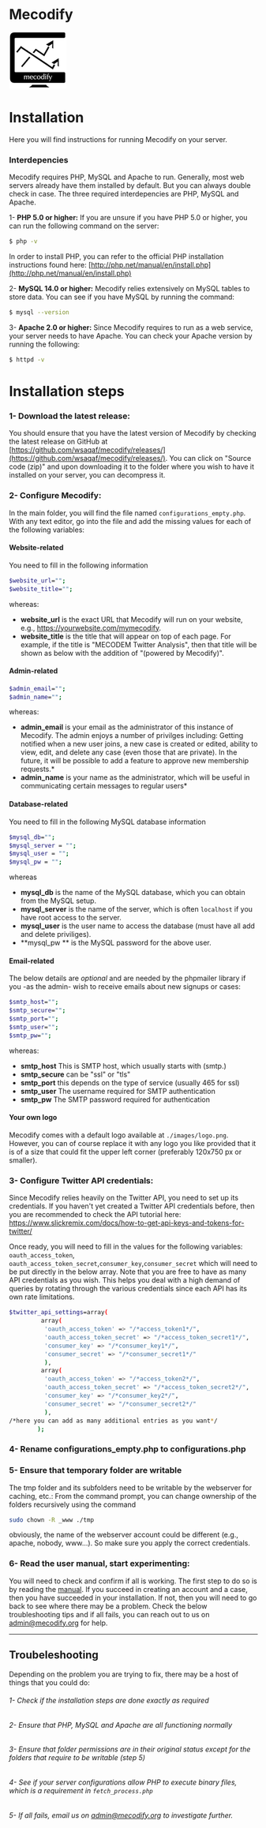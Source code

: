 # Mecodify 
![N|Solid](images/logo3.png)

# Installation

Here you will find instructions for running Mecodify on your server.

### Interdepencies
Mecodify requires PHP, MySQL and Apache to run. Generally, most web servers already have them installed by default. But you can always double check in case. The three required interdepencies are PHP, MySQL and Apache.

1- **PHP 5.0 or higher:** If you are unsure if you have PHP 5.0 or higher, you can run the following command on the server:
```sh
$ php -v
```
In order to install PHP, you can refer to the official PHP installation instructions found here: [http://php.net/manual/en/install.php](http://php.net/manual/en/install.php)

2- **MySQL 14.0 or higher:** Mecodify relies extensively on MySQL tables to store data. You can see if you have MySQL by running the command:
```sh
$ mysql --version
```

3- **Apache 2.0 or higher:** Since Mecodify requires to run as a web service, your server needs to have Apache. You can check your Apache version by running the following:
```sh
$ httpd -v
```

# Installation steps

### 1- Download the latest release: 
You should ensure that you have the latest version of Mecodify by checking the latest release on GitHub at [https://github.com/wsaqaf/mecodify/releases/](https://github.com/wsaqaf/mecodify/releases/). You can click on "Source code (zip)" and upon downloading it to the folder where you wish to have it installed on your server, you can decompress it.

### 2- Configure Mecodify:
In the main folder, you will find the file named `configurations_empty.php`. With any text editor, go into the file and add the missing values for each of the following variables:

#### Website-related
You need to fill in the following information
```sh
$website_url="";
$website_title="";
```
whereas:

- **website_url** is the exact URL that Mecodify will run on your website, e.g., https://yourwebsite.com/mymecodify.
- **website_title** is the title that will appear on top of each page. For example, if the title is "MECODEM Twitter Analysis", then that title will be shown as below with the addition of "(powered by Mecodify)".

#### Admin-related
```sh
$admin_email="";
$admin_name="";
```
whereas:
- **admin_email** is your email as the administrator of this instance of Mecodify. The admin enjoys a number of privilges including: Getting notified when a new user joins, a new case is created or edited, ability to view, edit, and delete any case (even those that are private). In the future, it will be possible to add a feature to approve new membership requests.*
- **admin_name** is your name as the administrator, which will be useful in communicating certain messages to regular users*

#### Database-related
You need to fill in the following MySQL database information
```sh
$mysql_db="";
$mysql_server = "";
$mysql_user = "";
$mysql_pw = "";
```
whereas
- **mysql_db** is the name of the MySQL database, which you can obtain from the MySQL setup.
- **mysql_server** is the name of the server, which is often `localhost` if you have root access to the server.
- **mysql_user** is the user name to access the database (must have all add and delete priviliges).
- **mysql_pw ** is the MySQL password for the above user.

#### Email-related
The below details are *optional* and are needed by the phpmailer library if you -as the admin- wish to receive emails about new signups or cases:
```sh
$smtp_host="";
$smtp_secure="";
$smtp_port="";
$smtp_user="";
$smtp_pw="";
```
whereas:
- **smtp_host** This is SMTP host, which usually starts with (smtp.)
- **smtp_secure** can be "ssl" or "tls"
- **smtp_port** this depends on the type of service (usually 465 for ssl)
- **smtp_user** The username required for SMTP authentication
- **smtp_pw** The SMTP password required for authentication

#### Your own logo
Mecodify comes with a default logo available at `./images/logo.png`. However, you can of course replace it with any logo you like provided that it is of a size that could fit the upper left corner (preferably 120x750 px or smaller).

### 3- Configure Twitter API credentials:
Since Mecodify relies heavily on the Twitter API, you need to set up its credentials. If you haven't yet created a Twitter API credentials before, then you are recommended to check the API tutorial here:
https://www.slickremix.com/docs/how-to-get-api-keys-and-tokens-for-twitter/

Once ready, you will need to fill in the values for the following variables:
`oauth_access_token`, `oauth_access_token_secret`,`consumer_key`,`consumer_secret`
which will need to be put directly in the below array. Note that you are free to  have as many API credentials as you wish. This helps you deal with a high demand of queries by rotating through the various credentials since each API has its own rate limitations.
```sh
$twitter_api_settings=array( 
         array(
          'oauth_access_token' => "/*access_token1*/",
          'oauth_access_token_secret' => "/*access_token_secret1*/",
          'consumer_key' => "/*consumer_key1*/",
          'consumer_secret' => "/*consumer_secret1*/"
          ),
         array(
          'oauth_access_token' => "/*access_token2*/",
          'oauth_access_token_secret' => "/*access_token_secret2*/",
          'consumer_key' => "/*consumer_key2*/",
          'consumer_secret' => "/*consumer_secret2*/"
          ),
/*here you can add as many additional entries as you want*/
        );
```
### 4- Rename configurations_empty.php to configurations.php

### 5- Ensure that temporary folder are writable
The tmp folder and its subfolders need to be writable by the webserver for caching, etc.:
From the command prompt, you can change ownership of the folders recursively using the command
```sh
sudo chown -R _www ./tmp
```
obviously, the name of the webserver account could be different (e.g., apache, nobody, www...). So make sure you apply the correct credentials.

### 6- Read the user manual, start experimenting:
You will need to check and confirm if all is working. The first step to do so is by reading the [manual](manual.md). If you succeed in creating an account and a case, then you have succeeded in your installation. If not, then you will need to go back to see where there may be a problem. Check the below troubleshooting tips and if all fails, you can reach out to us on [admin@mecodify.org](mailto:admin@mecodify.org) for help.
___

## Troubeleshooting
Depending on the problem you are trying to fix, there may be a host of things that you could do:

###### 1- Check if the installation steps are done exactly as required
###### 2- Ensure that PHP, MySQL and Apache are all functioning normally
###### 3- Ensure that folder permissions are in their original status except for the folders that  require to be writable (step 5)
###### 4- See if your server configurations allow PHP to execute binary files, which is a requirement in `fetch_process.php`
###### 5- If all fails, email us on [admin@mecodify.org](mailto:admin@mecodify.org) to investigate further.

